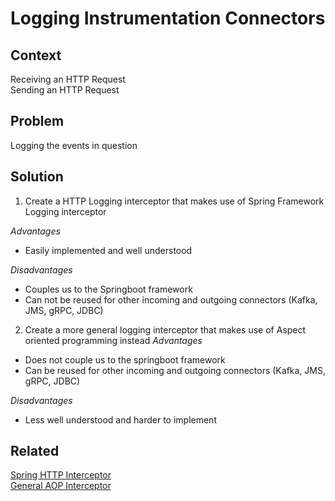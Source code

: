 # Logging Instrumentation Connectors

## Context
Receiving an HTTP Request  
Sending an HTTP Request

## Problem
Logging the events in question

## Solution
1. Create a HTTP Logging interceptor that makes use of Spring Framework Logging interceptor 

_Advantages_  
- Easily implemented and well understood

_Disadvantages_
- Couples us to the Springboot framework  
- Can not be reused for other incoming and outgoing connectors (Kafka, JMS, gRPC, JDBC)

2. Create a more general logging interceptor that makes use of Aspect oriented programming instead
_Advantages_  
- Does not couple us to the springboot framework
- Can be reused for other incoming and outgoing connectors (Kafka, JMS, gRPC, JDBC)

_Disadvantages_
- Less well understood and harder to implement

## Related
[Spring HTTP Interceptor](logging/instrumentation/spring-http-interceptor.md)  
[General AOP Interceptor](logging/instrumentation/aop-connector-interceptor.md)
